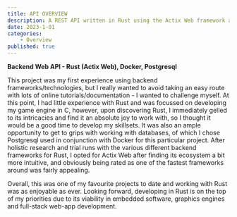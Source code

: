 ```yaml
---
title: API OVERVIEW
description: A REST API written in Rust using the Actix Web framework and PostgreSQL as the database. 
date: 2023-1-01
categories: 
    - Overview
published: true
---
```


**Backend Web API - Rust (Actix Web), Docker, Postgresql**

This project was my first experience using backend frameworks/technologies, but I really wanted to avoid taking an easy route with lots of online tutorials/documentation - I wanted to challenge myself. At this point, I had little experience with Rust and was focussed on developing my game engine in C, however, upon discovering Rust, I immediately gelled to its intricacies and find it an absolute joy to work with, so I thought it would be a good time to develop my skillsets. 
It was also an ample opportunity to get to grips with working with databases, of which I chose Postgresql used in conjunction with Docker for this particular project.
After holistic research and trial runs with the various different backend frameworks for Rust, I opted for Actix Web after finding its ecosystem a bit more intuitive, and obviously being rated as one of the fastest frameworks around was fairly appealing. 

Overall, this was one of my favourite projects to date and working with Rust was as enjoyable as ever. Looking forward, developing in Rust is on the top of my priorities due to its viability in embedded software, graphics engines and full-stack web-app development.  